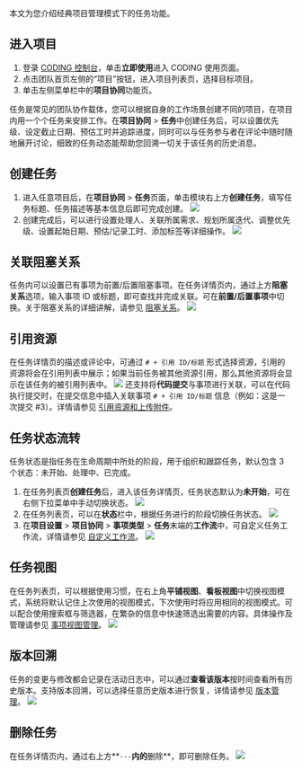 本文为您介绍经典项目管理模式下的任务功能。


## 进入项目
1. 登录 [CODING 控制台](https://console.cloud.tencent.com/coding)，单击**立即使用**进入 CODING 使用页面。
2. 点击团队首页左侧的“项目”按钮，进入项目列表页，选择目标项目。
3. 单击左侧菜单栏中的**项目协同**功能页。


任务是常见的团队协作载体，您可以根据自身的工作场景创建不同的项目，在项目内用一个个任务来安排工作。在**项目协同** > **任务**中创建任务后，可以设置优先级、设定截止日期、预估工时并追踪进度，同时可以与任务参与者在评论中随时随地展开讨论，细致的任务动态能帮助您回溯一切关于该任务的历史消息。


## 创建任务[](#create)

1.  进入任意项目后，在**项目协同** > **任务**页面，单击模块右上方**创建任务**，填写任务标题、任务描述等基本信息后即可完成创建。
![](https://main.qcloudimg.com/raw/df0d2bc7986640bc53965703ee46fc47.png)
2.  创建完成后，可以进行设置处理人、关联所属需求、规划所属迭代、调整优先级、设置起始日期、预估/记录工时、添加标签等详细操作。
![](https://main.qcloudimg.com/raw/0382e646c753799264969e1ba8e93775.png)

## 关联阻塞关系[](#blocking)

任务内可以设置已有事项为前置/后置阻塞事项。在任务详情页内，通过上方**阻塞关系**选项，输入事项 ID 或标题，即可查找并完成关联。可在**前置/后置事项**中切换。关于阻塞关系的详细讲解，请参见 [阻塞关系](https://cloud.tencent.com/document/product/1113/58834)。
![](https://main.qcloudimg.com/raw/d508aa56209cc89b12eecabe0c29e69e.png)

## 引用资源[](#references)


在任务详情页的描述或评论中，可通过 `# + 引用 ID/标题` 形式选择资源，引用的资源将会在引用列表中展示；如果当前任务被其他资源引用，那么其他资源将会显示在该任务的被引用列表中。
![](https://main.qcloudimg.com/raw/454adbeb25568228ea26a26c46bbcf17.png)
还支持将**代码提交**与事项进行关联，可以在代码执行提交时，在提交信息中插入关联事项 `# + 引用 ID/标题` 信息（例如：这是一次提交 #3）。详情请参见 [引用资源和上传附件](https://cloud.tencent.com/document/product/1113/58824)。


## 任务状态流转[](#status)

任务状态是指任务在生命周期中所处的阶段，用于组织和跟踪任务，默认包含 3 个状态：未开始、处理中、已完成。


1.  在任务列表页**创建任务**后，进入该任务详情页，任务状态默认为**未开始**，可在右侧下拉菜单中手动切换状态。
![](https://main.qcloudimg.com/raw/aa01a0a267f5e15ee888e4d3676a0cde.png)
2.  在任务列表页，可以在**状态**栏中，根据任务进行的阶段切换任务状态。
![](https://main.qcloudimg.com/raw/0daf0057ba543b4d52d2e6f2a37034d4.png)
3.  在**项目设置** > **项目协同** > **事项类型** > **任务**末端的**工作流**中，可自定义任务工作流，详情请参见 [自定义工作流](https://cloud.tencent.com/document/product/1113/58822)。
![](https://main.qcloudimg.com/raw/9fc5eccf9e3687d428e8339aef9c0211.png)

## 任务视图[](#view)


在任务列表页，可以根据使用习惯，在右上角**平铺视图**、**看板视图**中切换视图模式，系统将默认记住上次使用的视图模式，下次使用时将应用相同的视图模式。可以配合使用搜索框与筛选器，在繁杂的信息中快速筛选出需要的内容。具体操作及管理请参见 [事项视图管理](https://cloud.tencent.com/document/product/1113/58827)。
![](https://main.qcloudimg.com/raw/b7ab7984e155ab02a32cc6dc9a560aef.png)

## 版本回溯[](#backdate)


任务的变更与修改都会记录在活动日志中，可以通过**查看该版本**按时间查看所有历史版本。支持版本回溯，可以选择任意历史版本进行恢复，详情请参见 [版本管理](https://cloud.tencent.com/document/product/1113/58825)。
![](https://main.qcloudimg.com/raw/2f292f460848989ef1a3028fd3bb8c3a.png)

## 删除任务[](#delete)

在任务详情页内，通过右上方**`···`**内的**删除**，即可删除任务。
![](https://main.qcloudimg.com/raw/989a54b36c5647ceb7302cfc6fffd930.png)
